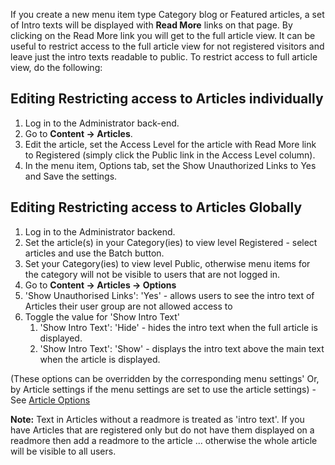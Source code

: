 <!-- Filename: Restricting_access_to_%22read_more%22 / Display title: Restricting access to "read more" -->

If you create a new menu item type Category blog or Featured articles, a
set of Intro texts will be displayed with **Read More** links on that
page. By clicking on the Read More link you will get to the full article
view. It can be useful to restrict access to the full article view for
not registered visitors and leave just the intro texts readable to
public. To restrict access to full article view, do the following:

## Editing Restricting access to Articles individually

1.  Log in to the Administrator back-end.
2.  Go to **Content **→** Articles**.
3.  Edit the article, set the Access Level for the article with Read
    More link to Registered (simply click the Public link in the Access
    Level column).
4.  In the menu item, Options tab, set the Show Unauthorized Links to
    Yes and Save the settings.

## Editing Restricting access to Articles Globally

1.  Log in to the Administrator backend.
2.  Set the article(s) in your Category(ies) to view level Registered -
    select articles and use the Batch button.
3.  Set your Category(ies) to view level Public, otherwise menu items
    for the category will not be visible to users that are not logged
    in.
4.  Go to **Content **→** Articles **→** Options**
5.  'Show Unauthorised Links': 'Yes' - allows users to see the intro
    text of Articles their user group are not allowed access to
6.  Toggle the value for 'Show Intro Text'
    1.  'Show Intro Text': 'Hide' - hides the intro text when the full
        article is displayed.
    2.  'Show Intro Text': 'Show' - displays the intro text above the
        main text when the article is displayed.

(These options can be overridden by the corresponding menu settings' Or,
by Article settings if the menu settings are set to use the article
settings) - See [Article
Options](https://docs.joomla.org/Help32:Menus_Menu_Item_Article_Category_Blog#Article_Options "Special:MyLanguage/Help32:Menus Menu Item Article Category Blog")

**Note:** Text in Articles without a readmore is treated as 'intro
text'. If you have Articles that are registered only but do not have
them displayed on a readmore then add a readmore to the article ...
otherwise the whole article will be visible to all users.

